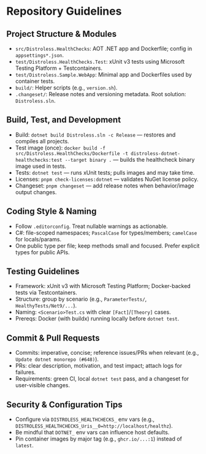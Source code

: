 # Repository Guidelines

## Project Structure & Modules
- `src/Distroless.HealthChecks`: AOT .NET app and Dockerfile; config in `appsettings*.json`.
- `test/Distroless.HealthChecks.Test`: xUnit v3 tests using Microsoft Testing Platform + Testcontainers.
- `test/Distroless.Sample.WebApp`: Minimal app and Dockerfiles used by container tests.
- `build/`: Helper scripts (e.g., `version.sh`).
- `.changeset/`: Release notes and versioning metadata. Root solution: `Distroless.sln`.

## Build, Test, and Development
- Build: `dotnet build Distroless.sln -c Release` — restores and compiles all projects.
- Test image (once): `docker build -f src/Distroless.HealthChecks/Dockerfile -t distroless-dotnet-healthchecks:test --target binary .` — builds the healthcheck binary image used in tests.
- Tests: `dotnet test` — runs xUnit tests; pulls images and may take time.
- Licenses: `pnpm check-licenses:dotnet` — validates NuGet license policy.
- Changeset: `pnpm changeset` — add release notes when behavior/image output changes.

## Coding Style & Naming
- Follow `.editorconfig`. Treat nullable warnings as actionable.
- C#: file-scoped namespaces; `PascalCase` for types/members; `camelCase` for locals/params.
- One public type per file; keep methods small and focused. Prefer explicit types for public APIs.

## Testing Guidelines
- Framework: xUnit v3 with Microsoft Testing Platform; Docker-backed tests via Testcontainers.
- Structure: group by scenario (e.g., `ParameterTests/`, `HealthyTests/Net9/...`).
- Naming: `<Scenario>Test.cs` with clear `[Fact]`/`[Theory]` cases.
- Prereqs: Docker (with buildx) running locally before `dotnet test`.

## Commit & Pull Requests
- Commits: imperative, concise; reference issues/PRs when relevant (e.g., `Update dotnet monorepo (#648)`).
- PRs: clear description, motivation, and test impact; attach logs for failures.
- Requirements: green CI, local `dotnet test` pass, and a changeset for user-visible changes.

## Security & Configuration Tips
- Configure via `DISTROLESS_HEALTHCHECKS_` env vars (e.g., `DISTROLESS_HEALTHCHECKS_Uris__0=http://localhost/healthz`).
- Be mindful that `DOTNET_` env vars can influence host defaults.
- Pin container images by major tag (e.g., `ghcr.io/...:1`) instead of `latest`.

